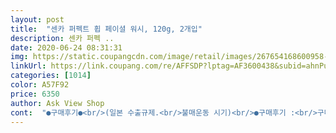 ```yaml
---
layout: post 
title:  "센카 퍼펙트 휩 페이셜 워시, 120g, 2개입" 
description: 센카 퍼펙 ..
date: 2020-06-24 08:31:31 
img: https://static.coupangcdn.com/image/retail/images/267654168600958-289a497d-8987-4688-9e71-335f825f713d.jpg 
linkUrl: https://link.coupang.com/re/AFFSDP?lptag=AF3600438&subid=ahnPublicAsk&pageKey=207116655&itemId=691537079&vendorItemId=70676199762&traceid=V0-113-4512f25a46fe128a 
categories: [1014] 
color: A57F92 
price: 6350 
author: Ask View Shop 
cont:  "●구매후기●<br/>(일본 수출규제.<br/>불매운동 시기)<br/>●구매후기 :<br/>구매금액 : 6,900원.<br/><br/>로켓배송.<br/><br/>●6월19일 구매했던건데 (마지막 사진 참고요),<br/>같은날 제꺼도 주문하고, 엄마꺼도 주문했네요.<br/><br/>계속  사용하는 제품이라 품질은  좋은건 알아요.<br/><br/>그래도 나쁜향은 아니여서 사용할때 큰 문제는 없어요.<br/><br/>남자피부에도 세안이 깔끔하게 되는편이구 여자피부에도 세안이 깨끗하게 잘 되는 편입니다.<br/><br/>몇년째 이 폼클렌징만 사용하고 있어요.<br/><br/>배송비가 있어도 2개 가격  저렴하게 구매한편이구 배송이 좀 시간이 걸렸지만 빨리왔네요.<br/><br/>세안후 당김도 못 느꼇어요.<br/><br/>순한타입이라 괜찮은거 같네요<br/>시중보다 저렴하게 구매 했어요.<br/><br/>엄마꺼 주문했네요.<br/><br/>엄마꺼도 주문해달래서,<br/>오늘 구매였으면 일본꺼라 구매 안하고,<br/>오일은 사용중인데 좋은거 같아 도 유명해서<br/>이번에는 타제품 사용했을꺼 같아요.<br/><br/>일반 세안제 이것저것 다써봤지만 뽀득뽀득 깨끗하게 씻기는 센카는 못따라가네요.<br/><br/>제꺼 주문하고나서,<br/>제품자체가 순한편이구 세안을해도 피부가 엄청 땡기거나 따끔거리지 않아서 좋은거 같네요.<br/><br/>조금만 짜도 거품이 풍성하게 생겨서 좋은편이라 너무 많이 짜지 않아도 괜찮은거 같습니다.<br/><br/>좀더 사용해야 할듯요^^<br/>처음구매.<br/><br/>콩알크기 짜서 세안 했는데 거품이 풍성하게 잘 나요.<br/><br/>클렌징폼도 구매해봄.<br/><br/>향기는 워낙 냄새에 민감하다보니 별루에요.<br/><br/>화장  안하시는 엄마도 쓰시기도 좋고,<br/>화장 안하시는 엄마도 쓰시기도 좋은 폼클렌징이예요.<br/><br/>화장하는 제가 쓰기 좋은 폼클렌징이에요.<br/><br/>화장하는 제가 쓰기도 좋고,<br/>후기를 늦게 작성하는거예요.<br/><br/>(일본 수출규제.<br/>불매운동 시기)<br/>●구매후기 :<br/>구매금액 : 6,900원.<br/><br/>로켓배송.<br/><br/>●6월19일 구매했던건데 (마지막 사진 참고요),<br/>같은날 제꺼도 주문하고, 엄마꺼도 주문했네요.<br/><br/>계속  사용하는 제품이라 품질은  좋은건 알아요.<br/><br/>그래도 나쁜향은 아니여서 사용할때 큰 문제는 없어요.<br/><br/>남자피부에도 세안이 깔끔하게 되는편이구 여자피부에도 세안이 깨끗하게 잘 되는 편입니다.<br/><br/>몇년째 이 폼클렌징만 사용하고 있어요.<br/><br/>배송비가 있어도 2개 가격  저렴하게 구매한편이구 배송이 좀 시간이 걸렸지만 빨리왔네요.<br/><br/>세안후 당김도 못 느꼇어요.<br/><br/>순한타입이라 괜찮은거 같네요<br/>시중보다 저렴하게 구매 했어요.<br/><br/>엄마꺼 주문했네요.<br/><br/>엄마꺼도 주문해달래서,<br/>오늘 구매였으면 일본꺼라 구매 안하고,<br/>오일은 사용중인데 좋은거 같아 도 유명해서<br/>이번에는 타제품 사용했을꺼 같아요.<br/><br/>일반 세안제 이것저것 다써봤지만 뽀득뽀득 깨끗하게 씻기는 센카는 못따라가네요.<br/><br/>제꺼 주문하고나서,<br/>제품자체가 순한편이구 세안을해도 피부가 엄청 땡기거나 따끔거리지 않아서 좋은거 같네요.<br/><br/>조금만 짜도 거품이 풍성하게 생겨서 좋은편이라 너무 많이 짜지 않아도 괜찮은거 같습니다.<br/><br/>좀더 사용해야 할듯요^^<br/>처음구매.<br/><br/>콩알크기 짜서 세안 했는데 거품이 풍성하게 잘 나요.<br/><br/>클렌징폼도 구매해봄.<br/><br/>향기는 워낙 냄새에 민감하다보니 별루에요.<br/><br/>화장  안하시는 엄마도 쓰시기도 좋고,<br/>화장 안하시는 엄마도 쓰시기도 좋은 폼클렌징이예요.<br/><br/>화장하는 제가 쓰기 좋은 폼클렌징이에요.<br/><br/>화장하는 제가 쓰기도 좋고,<br/>후기를 늦게 작성하는거예요.<br/><br/>" 
---
```

